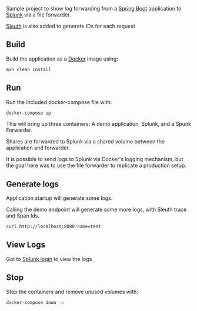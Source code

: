 Sample project to show log forwarding from a [Spring Boot](https://projects.spring.io/spring-boot/) application to [Splunk](https://www.splunk.com/) via a file forwarder.

[Sleuth](https://cloud.spring.io/spring-cloud-sleuth/) is also added to generate IDs for each request

## Build

Build the application as a [Docker](https://www.docker.com/) image using:

```bash
mvn clean install
```

## Run

Run the included docker-compose file with:

```bash
docker-compose up
```

This will bring up three containers: A demo application, Splunk, and a Spunk Forwarder.

Shares are forwarded to Splunk via a shared volume between the application and forwarder.

It is possible to send logs to Splunk via Docker's logging mechanism, but the goal here was to use the file forwarder to replicate a production setup.


## Generate logs

Application startup will generate some logs.

Calling the demo endpoint will generate some more logs, with Sleuth trace and Span Ids.

```bash
curl http://localhost:8080?name=test
```

## View Logs

Got to [Splunk login](http://localhost:8000) to view the logs

## Stop

Stop the containers and remove unused volumes with:

```bash
docker-compose down -v
```